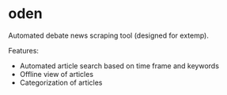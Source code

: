 # oden
Automated debate news scraping tool (designed for extemp).

Features:
- Automated article search based on time frame and keywords
- Offline view of articles
- Categorization of articles
